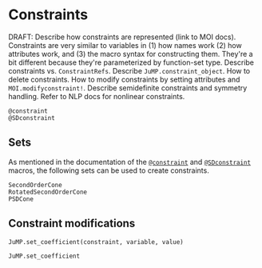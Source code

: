 Constraints
===========

DRAFT: Describe how constraints are represented (link to MOI docs). Constraints
are very similar to variables in (1) how names work (2) how attributes work, and
(3) the macro syntax for constructing them. They're a bit different because
they're parameterized by function-set type. Describe constraints vs.
`ConstraintRefs`. Describe `JuMP.constraint_object`. How to delete constraints.
How to modify constraints by setting attributes and `MOI.modifyconstraint!`.
Describe semidefinite constraints and symmetry handling. Refer to NLP docs for
nonlinear constraints.

```@docs
@constraint
@SDconstraint
```

## Sets

As mentioned in the documentation of the [`@constraint`](@ref) and
[`@SDconstraint`](@ref) macros, the following sets can be used to create
constraints.

```@docs
SecondOrderCone
RotatedSecondOrderCone
PSDCone
```

## Constraint modifications

`JuMP.set_coefficient(constraint, variable, value)`

```@docs
JuMP.set_coefficient
```
